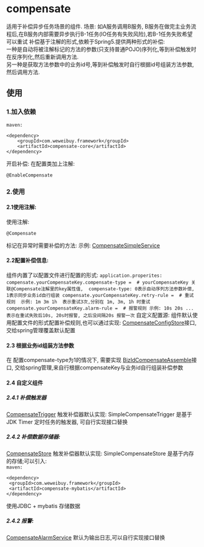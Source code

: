 # compensate
  适用于补偿异步任务场景的组件.
   场景: 如A服务调用B服务, B服务在做完主业务流程后,在B服务内部需要异步执行B-1任务(IO任务有失败风险),若B-1任务失败希望可以重试
  补偿基于注解的形式,依赖于Spring5.提供两种形式的补偿:   
   一种是自动将被注解标记的方法的参数(只支持普通POJO)序列化,等到补偿触发时在反序列化,然后重新调用方法.  
   另一种是获取方法参数中的业务id号,等到补偿触发时自行根据id号组装方法参数,然后调用方法.  
  
  
## 使用 

### 1.加入依赖
`maven:`
```
<dependency>
    <groupId>com.weweibuy.framework</groupId>
    <artifactId>compensate-core</artifactId>
</dependency>
```
  开启补偿: 在配置类加上注解: 
  ```
  @EnableCompensate
  ```
### 2.使用
####  2.1使用注解: 
  使用注解:
```
@Compensate
```
  标记在异常时需要补偿的方法:
  示例:   [CompensateSimpleService](../samples/src/main/java/com/weweibuy/framework/samples/compensate/service/CompensateSimpleService.java) 

####  2.2配置补偿信息:
  组件内置了以配置文件进行配置的形式: 
    `application.properites:`
    ```
    compensate.yourCompensateKey.compensate-type =  # yourCompensateKey 关联@Compensate注解里的key属性值, 
        compensate-type: 0表示自动序列方法参数补偿, 1表示同步业务id自行组装
    compensate.yourCompensateKey.retry-rule =  # 重试规则  示例: 1m 3m 1h  表示重试3次,分别在 1m, 3m, 1h 时重试
    compensate.yourCompensateKey.alarm-rule =  # 报警规则 示例: 10s 20s ...  表示在重试失败后10s, 20s时报警, 之后没间隔20s 报警一次
    ```
  自定义配置源:
    组件默认使用配置文件的形式配置补偿规则,也可以通过实现:  [CompensateConfigStore](interface/src/main/java/com/weweibuy/framework/compensate/interfaces/CompensateConfigStore.java)接口,交给spring管理覆盖默认配置
  
####  2.3 根据业务id组装方法参数
  在 配置compensate-type为1的情况下, 需要实现 [BizIdCompensateAssemble](interface/src/main/java/com/weweibuy/framework/compensate/interfaces/BizIdCompensateAssemble.java)接口,
  交给spring管理,来自行根据compensateKey与业务id自行组装补偿参数
  
####  2.4 自定义组件
##### 2.4.1 补偿触发器
   [CompensateTrigger](interface/src/main/java/com/weweibuy/framework/compensate/interfaces/CompensateTrigger.java)
   触发补偿器默认实现: SimpleCompensateTrigger 是基于JDK Timer 定时任务的触发器, 可自行实现接口替换
 
##### 2.4.2 补偿数据存储器:                                  
   [CompensateStore](interface/src/main/java/com/weweibuy/framework/compensate/interfaces/CompensateStore.java)
   触发补偿器默认实现:  SimpleCompensateStore 是基于内存的存储;可以引入:  
`maven:`
```
<dependency>
 <groupId>com.weweibuy.framework</groupId>
 <artifactId>compensate-mybatis</artifactId>
</dependency>
```      
  使用JDBC + mybatis 存储数据

##### 2.4.2 报警: 
   [CompensateAlarmService](interface/src/main/java/com/weweibuy/framework/compensate/interfaces/CompensateAlarmService.java)
   默认为输出日志,可以自行实现接口替换